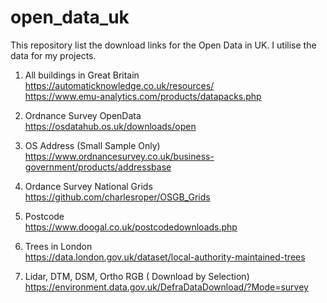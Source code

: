 # open_data_uk

This repository list the download links for the Open Data in UK. I utilise the data for my projects.

1. All buildings in Great Britain <br>
https://automaticknowledge.co.uk/resources/ <br>
https://www.emu-analytics.com/products/datapacks.php

2. Ordnance Survey OpenData <br>
https://osdatahub.os.uk/downloads/open

3. OS Address (Small Sample Only) <br>
https://www.ordnancesurvey.co.uk/business-government/products/addressbase

4. Ordance Survey National Grids <br>
https://github.com/charlesroper/OSGB_Grids

5. Postcode <br>
https://www.doogal.co.uk/postcodedownloads.php

6. Trees in London <br>
https://data.london.gov.uk/dataset/local-authority-maintained-trees

7. Lidar, DTM, DSM, Ortho RGB ( Download by Selection) <br>
https://environment.data.gov.uk/DefraDataDownload/?Mode=survey
